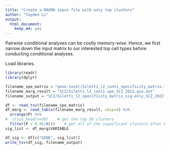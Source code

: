 ```yaml
---
title: "Create a MAGMA input file with only top clusters"
author: "Tayden Li"
output:
  html_document:
    keep_md: yes
---
```


Pairwise conditional analyses can be costly memory-wise. Hence, we first narrow down the input matrix to our interested top cell types before conducting conditional analyses.

Load libraries.

```r
library(readr)
library(dplyr)
```


```r
filename_spe_matrix = "gene-level/Siletti_l2_conti_specificity_matrix.txt"
filename_marg_result = "SCZ/Siletti_l2_conti-spe_SCZ_2022.gsa.out"
filename_output = "SCZ/Siletti_l2_specificity_matrix_sig-only_SCZ_2022.txt"
```


```r
df <- read_tsv(filename_spe_matrix)
df_marg <- read_table(filename_marg_result, skip=4) %>% 
  arrange(P) %>%
#  slice_head(n=50)    # get the top 50 clusters 
  filter(P < 0.05/n())    # get all of the significant clusters after Bonferroni correction. 
sig_list <- df_marg$VARIABLE
```


```r
df_sig <- df[c("GENE", sig_list)]
write_tsv(df_sig, filename_output)
```

